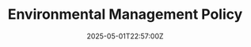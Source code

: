 ---
title: Environmental Management Policy
linkTitle: Environmental Management Policy
date: '2025-05-01T22:57:00Z'
weight: 1
description: Establishes a framework for an Environmental Management System to promote
  sustainability, reduce waste and emissions, and comply with ISO 14001 standards,
  involving all employees and stakeholders in environmental initiatives and continuous
  improvement.
draft: false
ref: environmental-management-policy
---